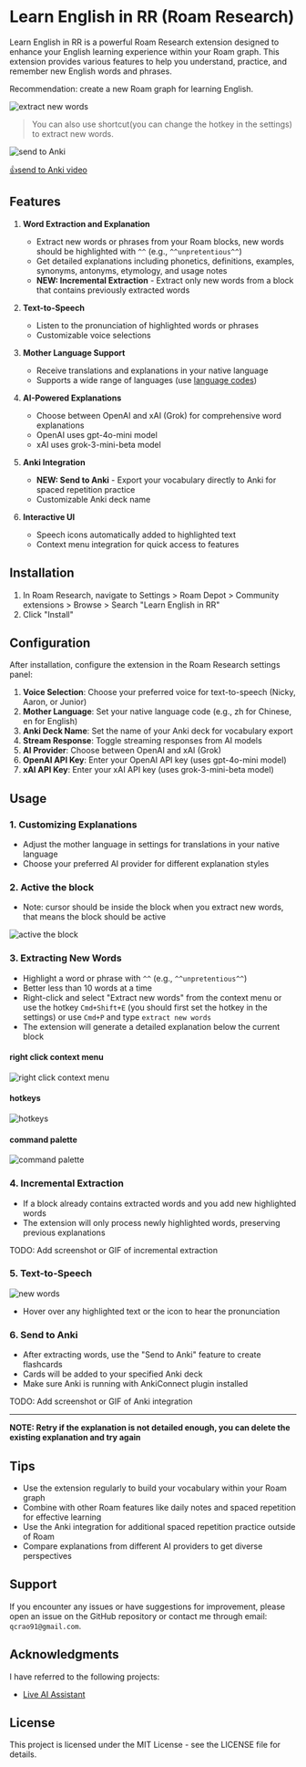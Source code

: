 # Learn English in RR (Roam Research)

Learn English in RR is a powerful Roam Research extension designed to enhance your English learning experience within your Roam graph. This extension provides various features to help you understand, practice, and remember new English words and phrases.

Recommendation: create a new Roam graph for learning English.

![extract new words](https://github.com/qcrao/learn-english-in-RR/blob/main/assets/extract-new-words.gif?raw=true)

> You can also use shortcut(you can change the hotkey in the settings) to extract new words.

![send to Anki](https://github.com/qcrao/learn-english-in-RR/blob/main/assets/send-to-Anki.png?raw=true)

[👍send to Anki video](https://youtu.be/fy0TJJndkOU)

## Features

1. **Word Extraction and Explanation**

   - Extract new words or phrases from your Roam blocks, new words should be highlighted with `^^` (e.g., `^^unpretentious^^`)
   - Get detailed explanations including phonetics, definitions, examples, synonyms, antonyms, etymology, and usage notes
   - **NEW: Incremental Extraction** - Extract only new words from a block that contains previously extracted words

2. **Text-to-Speech**

   - Listen to the pronunciation of highlighted words or phrases
   - Customizable voice selections

3. **Mother Language Support**

   - Receive translations and explanations in your native language
   - Supports a wide range of languages (use [language codes](https://en.wikipedia.org/wiki/List_of_ISO_639-1_codes))

4. **AI-Powered Explanations**

   - Choose between OpenAI and xAI (Grok) for comprehensive word explanations
   - OpenAI uses gpt-4o-mini model
   - xAI uses grok-3-mini-beta model

5. **Anki Integration**

   - **NEW: Send to Anki** - Export your vocabulary directly to Anki for spaced repetition practice
   - Customizable Anki deck name

6. **Interactive UI**
   - Speech icons automatically added to highlighted text
   - Context menu integration for quick access to features

## Installation

1. In Roam Research, navigate to Settings > Roam Depot > Community extensions > Browse > Search "Learn English in RR"
2. Click "Install"

## Configuration

After installation, configure the extension in the Roam Research settings panel:

1. **Voice Selection**: Choose your preferred voice for text-to-speech (Nicky, Aaron, or Junior)
2. **Mother Language**: Set your native language code (e.g., zh for Chinese, en for English)
3. **Anki Deck Name**: Set the name of your Anki deck for vocabulary export
4. **Stream Response**: Toggle streaming responses from AI models
5. **AI Provider**: Choose between OpenAI and xAI (Grok)
6. **OpenAI API Key**: Enter your OpenAI API key (uses gpt-4o-mini model)
7. **xAI API Key**: Enter your xAI API key (uses grok-3-mini-beta model)

## Usage

### 1. **Customizing Explanations**

- Adjust the mother language in settings for translations in your native language
- Choose your preferred AI provider for different explanation styles

### 2. **Active the block**

- Note: cursor should be inside the block when you extract new words, that means the block should be active

![active the block](https://github.com/qcrao/learn-english-in-RR/blob/main/assets/active_the_block.gif?raw=true)

### 3. **Extracting New Words**

- Highlight a word or phrase with `^^` (e.g., `^^unpretentious^^`)
- Better less than 10 words at a time
- Right-click and select "Extract new words" from the context menu or use the hotkey `Cmd+Shift+E` (you should first set the hotkey in the settings) or use `Cmd+P` and type `extract new words`
- The extension will generate a detailed explanation below the current block

#### right click context menu

![right click context menu](https://github.com/qcrao/learn-english-in-RR/blob/main/assets/right-click-extensions.jpg?raw=true)

#### hotkeys

![hotkeys](https://github.com/qcrao/learn-english-in-RR/blob/main/assets/hotkeys.jpg?raw=true)

#### command palette

![command palette](https://github.com/qcrao/learn-english-in-RR/blob/main/assets/cmd+p.jpg?raw=true)

### 4. **Incremental Extraction**

- If a block already contains extracted words and you add new highlighted words
- The extension will only process newly highlighted words, preserving previous explanations

TODO: Add screenshot or GIF of incremental extraction

### 5. **Text-to-Speech**

![new words](https://github.com/qcrao/learn-english-in-RR/blob/main/assets/new_words.jpg?raw=true)

- Hover over any highlighted text or the icon to hear the pronunciation

### 6. **Send to Anki**

- After extracting words, use the "Send to Anki" feature to create flashcards
- Cards will be added to your specified Anki deck
- Make sure Anki is running with AnkiConnect plugin installed

TODO: Add screenshot or GIF of Anki integration

---

**NOTE: Retry if the explanation is not detailed enough, you can delete the existing explanation and try again**

## Tips

- Use the extension regularly to build your vocabulary within your Roam graph
- Combine with other Roam features like daily notes and spaced repetition for effective learning
- Use the Anki integration for additional spaced repetition practice outside of Roam
- Compare explanations from different AI providers to get diverse perspectives

## Support

If you encounter any issues or have suggestions for improvement, please open an issue on the GitHub repository or contact me through email: `qcrao91@gmail.com`.

## Acknowledgments

I have referred to the following projects:

- [Live AI Assistant](https://github.com/fbgallet/roam-extension-speech-to-roam)

## License

This project is licensed under the MIT License - see the LICENSE file for details.
